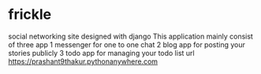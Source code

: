 # frickle
social networking site designed with django
This application mainly consist of three app
1 messenger for one to one chat
2 blog app for posting your stories publicly
3 todo app for managing your todo list
url
https://prashant9thakur.pythonanywhere.com
